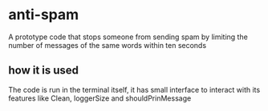 # anti-spam

A prototype code that stops someone from sending spam by limiting the number of messages of the same words within ten seconds

## how it is used

The code is run in the terminal itself, it has small interface to interact with its features like Clean, loggerSize and shouldPrinMessage
